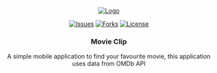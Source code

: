 



<!-- PROJECT LOGO -->
<div align="center">
  <a href="https://github.com/satalesmana/movie-clip">
    <img src="app/src/main/res/drawable/logo_splash.png" alt="Logo" >
  </a>
  
  <p>
    <a href="https://github.com/satalesmana/movie-clip/issues"><img src="https://img.shields.io/github/issues/satalesmana/movie-clip" alt="Issues"></a>
    <a href="#"><img src="https://img.shields.io/github/forks/satalesmana/movie-clip" alt="Forks"></a>
    <!--<a href="https://packagist.org/packages/laravel/framework"><img src="https://img.shields.io/packagist/v/laravel/framework" alt="Latest Stable Version"></a>-->
    <a href="#"><img src="https://img.shields.io/packagist/l/laravel/framework" alt="License"></a>
  </p>

  <h3>Movie Clip</h3>

  <p align="center">
    A simple mobile application to find your favourite movie, this application uses data from OMDb API
  </p>
</div>
